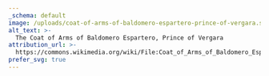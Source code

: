 ```yaml
---
_schema: default
image: /uploads/coat-of-arms-of-baldomero-espartero-prince-of-vergara.svg
alt_text: >-
  The Coat of Arms of Baldomero Espartero, Prince of Vergara
attribution_url: >-
  https://commons.wikimedia.org/wiki/File:Coat_of_Arms_of_Baldomero_Espartero,_Prince_of_Vergara.svg
prefer_svg: true
---
```

